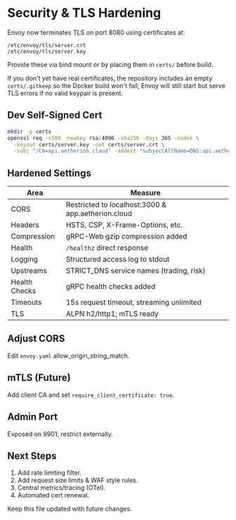 # Security & TLS Hardening

Envoy now terminates TLS on port 8080 using certificates at:

```text
/etc/envoy/tls/server.crt
/etc/envoy/tls/server.key
```

Provide these via bind mount or by placing them in `certs/` before build.

If you don't yet have real certificates, the repository includes an empty `certs/.gitkeep` so the Docker build won't fail; Envoy will still start but serve TLS errors if no valid keypair is present.

## Dev Self-Signed Cert

```bash
mkdir -p certs
openssl req -x509 -newkey rsa:4096 -sha256 -days 365 -nodes \
  -keyout certs/server.key -out certs/server.crt \
  -subj "/CN=api.aetherion.cloud" -addext "subjectAltName=DNS:api.aetherion.cloud,DNS:localhost"
```

## Hardened Settings

| Area | Measure |
|------|---------|
| CORS | Restricted to localhost:3000 & app.aetherion.cloud |
| Headers | HSTS, CSP, X-Frame-Options, etc. |
| Compression | gRPC-Web gzip compression added |
| Health | `/healthz` direct response |
| Logging | Structured access log to stdout |
| Upstreams | STRICT_DNS service names (trading, risk) |
| Health Checks | gRPC health checks added |
| Timeouts | 15s request timeout, streaming unlimited |
| TLS | ALPN h2/http1; mTLS ready |

## Adjust CORS

Edit `envoy.yaml` allow_origin_string_match.

## mTLS (Future)

Add client CA and set `require_client_certificate: true`.

## Admin Port

Exposed on 9901; restrict externally.

## Next Steps

1. Add rate limiting filter.
2. Add request size limits & WAF style rules.
3. Central metrics/tracing (OTel).
4. Automated cert renewal.

Keep this file updated with future changes.
